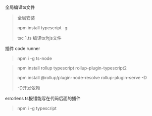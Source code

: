 全局编译ts文件

> 全局安装
>
> npm install typescript -g  
>
> tsc 1.ts 编译ts为js文件

插件 code runner

> npm i -g ts-node 

>  npm install rollup typescript rollup-plugin-typescript2
>
>  npm install @rollup/plugin-node-resolve rollup-plugin-serve -D
>
> -D开发依赖

errorlens ts报错能写在代码后面的插件

> npm i -g typescript

